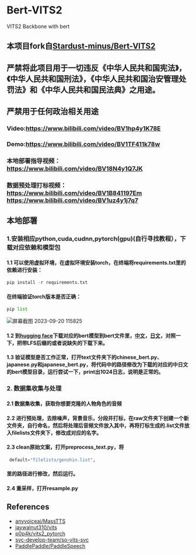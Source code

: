 # Bert-VITS2

VITS2 Backbone with bert
## 本项目fork自[Stardust-minus/Bert-VITS2](https://github.com/fishaudio/Bert-VITS2)
## 严禁将此项目用于一切违反《中华人民共和国宪法》，《中华人民共和国刑法》，《中华人民共和国治安管理处罚法》和《中华人民共和国民法典》之用途。
## 严禁用于任何政治相关用途
### Video:https://www.bilibili.com/video/BV1hp4y1K78E
### Demo:https://www.bilibili.com/video/BV1TF411k78w
### 本地部署指导视频：https://www.bilibili.com/video/BV18N4y1Q7JK
### 数据预处理打标视频：https://www.bilibili.com/video/BV1B841197Em https://www.bilibili.com/video/BV1uz4y1j7q7

## 本地部署
### 1.安装相应python,cuda,cudnn,pytorch(gpu)(自行寻找教程），下载对应依赖和模型包
#### 1.1 可以使用虚拟环境，在虚拟环境安装torch，在终端将requirements.txt里的依赖进行安装：
```python
pip install -r requirements.txt
```

#### 在终端验证torch版本是否正确：
```python
pip list
```
![屏幕截图 2023-09-20 115825](https://github.com/Pruokai/Bert-VITS2/assets/119948347/246483f7-c01c-486c-8949-7db5f0678b04)

#### 1.2 到[hugging face](https://huggingface.co/)下载对应的bert模型到bert文件里，[中文](https://huggingface.co/hfl/chinese-roberta-wwm-ext-large)，[日文](https://huggingface.co/cl-tohoku/bert-base-japanese-v3/tree/main)，对照一下，把带LFS后缀的或者说缺失的下载下来。
#### 1.3 验证模型是否工作正常，打开text文件夹下的chinese_bert.py、japanese.py和japanese_bert.py，将代码中的路径修改为下载的对应的中日文的bert模型目录，运行尝试一下，print出1024日志，说明是正常的。

### 2. 数据集收集与处理
#### 2.1 数据集收集，获取你想要克隆的人物角色的音频
#### 2.2 进行预处理，去除噪声，背景音乐，分段并打标，在raw文件夹下创建一个新文件夹，自行命名，然后将处理后音频文件放入其中，再将打标生成的.list文件放入filelists文件夹下，修改成对应的名字。
#### 2.3 clean原始文案，打开preprocess_text.py，将
```python
 default="filelists/genshin.list",
```
#### 里的路径进行修改，然后运行。
#### 2.4 重采样，打开resample.py

## References
+ [anyvoiceai/MassTTS](https://github.com/anyvoiceai/MassTTS)
+ [jaywalnut310/vits](https://github.com/jaywalnut310/vits)
+ [p0p4k/vits2_pytorch](https://github.com/p0p4k/vits2_pytorch)
+ [svc-develop-team/so-vits-svc](https://github.com/svc-develop-team/so-vits-svc)
+ [PaddlePaddle/PaddleSpeech](https://github.com/PaddlePaddle/PaddleSpeech)
